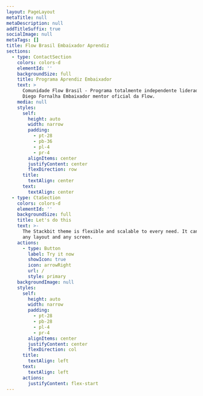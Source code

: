 ```yaml
---
layout: PageLayout
metaTitle: null
metaDescription: null
addTitleSuffix: true
socialImage: null
metaTags: []
title: Flow Brasil Embaixador Aprendiz
sections:
  - type: ContactSection
    colors: colors-d
    elementId: ''
    backgroundSize: full
    title: Programa Aprendiz Embaixador
    text: >
      Comunidade Flow Brasil - Programa totalmente independente liderado por
      Diego Fornalha Embaixador mentor oficial da Flow.
    media: null
    styles:
      self:
        height: auto
        width: narrow
        padding:
          - pt-28
          - pb-36
          - pl-4
          - pr-4
        alignItems: center
        justifyContent: center
        flexDirection: row
      title:
        textAlign: center
      text:
        textAlign: center
  - type: CtaSection
    colors: colors-d
    elementId: ''
    backgroundSize: full
    title: Let's do this
    text: >-
      The Stackbit theme is flexible and scalable to every need. It can manage
      any layout and any screen.
    actions:
      - type: Button
        label: Try it now
        showIcon: true
        icon: arrowRight
        url: /
        style: primary
    backgroundImage: null
    styles:
      self:
        height: auto
        width: narrow
        padding:
          - pt-28
          - pb-28
          - pl-4
          - pr-4
        alignItems: center
        justifyContent: center
        flexDirection: col
      title:
        textAlign: left
      text:
        textAlign: left
      actions:
        justifyContent: flex-start
---
```

